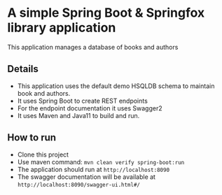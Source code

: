 # A simple Spring Boot & Springfox library application
This application manages a database of books and authors 

## Details
 * This application uses the default demo HSQLDB schema to maintain book and authors.
 * It uses Spring Boot to create REST endpoints
 * For the endpoint documentation it uses Swagger2
 * It uses Maven and Java11 to build and run.

## How to run
 * Clone this project
 * Use maven command: `mvn clean verify spring-boot:run`
 * The application should run at `http://localhost:8090`
 * The swagger documentation will be available at `http://localhost:8090/swagger-ui.html#/`